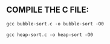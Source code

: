 

## COMPILE THE C FILE:

```C
gcc bubble-sort.c -o bubble-sort -O0
```
```
gcc heap-sort.c -o heap-sort -O0
```
